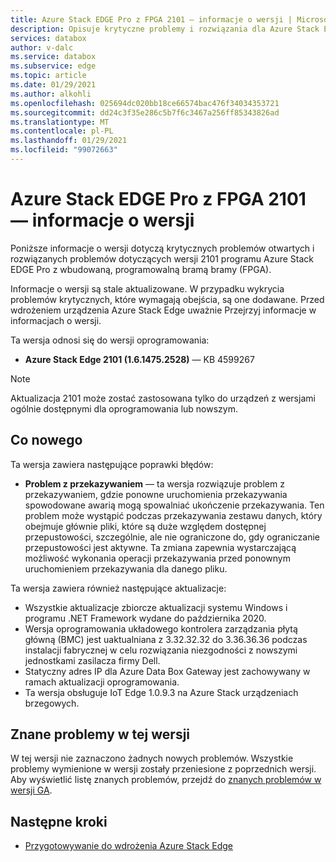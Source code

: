 ```yaml
---
title: Azure Stack EDGE Pro z FPGA 2101 — informacje o wersji | Microsoft Docs
description: Opisuje krytyczne problemy i rozwiązania dla Azure Stack Edge 2101.
services: databox
author: v-dalc
ms.service: databox
ms.subservice: edge
ms.topic: article
ms.date: 01/29/2021
ms.author: alkohli
ms.openlocfilehash: 025694dc020bb18ce66574bac476f34034353721
ms.sourcegitcommit: dd24c3f35e286c5b7f6c3467a256ff85343826ad
ms.translationtype: MT
ms.contentlocale: pl-PL
ms.lasthandoff: 01/29/2021
ms.locfileid: "99072663"
---
```

# <a name="azure-stack-edge-pro-with-fpga-2101-release-notes"></a>Azure Stack EDGE Pro z FPGA 2101 — informacje o wersji

Poniższe informacje o wersji dotyczą krytycznych problemów otwartych i rozwiązanych problemów dotyczących wersji 2101 programu Azure Stack EDGE Pro z wbudowaną, programowalną bramą bramy (FPGA).

Informacje o wersji są stale aktualizowane. W przypadku wykrycia problemów krytycznych, które wymagają obejścia, są one dodawane. Przed wdrożeniem urządzenia Azure Stack Edge uważnie Przejrzyj informacje w informacjach o wersji.  

Ta wersja odnosi się do wersji oprogramowania:

- **Azure Stack Edge 2101 (1.6.1475.2528)** — KB 4599267

> [!NOTE]
> Aktualizacja 2101 może zostać zastosowana tylko do urządzeń z wersjami ogólnie dostępnymi dla oprogramowania lub nowszym.

## <a name="whats-new"></a>Co nowego

Ta wersja zawiera następujące poprawki błędów:

- **Problem z przekazywaniem** — ta wersja rozwiązuje problem z przekazywaniem, gdzie ponowne uruchomienia przekazywania spowodowane awarią mogą spowalniać ukończenie przekazywania. Ten problem może wystąpić podczas przekazywania zestawu danych, który obejmuje głównie pliki, które są duże względem dostępnej przepustowości, szczególnie, ale nie ograniczone do, gdy ograniczanie przepustowości jest aktywne. Ta zmiana zapewnia wystarczającą możliwość wykonania operacji przekazywania przed ponownym uruchomieniem przekazywania dla danego pliku.

Ta wersja zawiera również następujące aktualizacje:

- Wszystkie aktualizacje zbiorcze aktualizacji systemu Windows i programu .NET Framework wydane do października 2020.
- Wersja oprogramowania układowego kontrolera zarządzania płytą główną (BMC) jest uaktualniana z 3.32.32.32 do 3.36.36.36 podczas instalacji fabrycznej w celu rozwiązania niezgodności z nowszymi jednostkami zasilacza firmy Dell.
- Statyczny adres IP dla Azure Data Box Gateway jest zachowywany w ramach aktualizacji oprogramowania.
- Ta wersja obsługuje IoT Edge 1.0.9.3 na Azure Stack urządzeniach brzegowych.

## <a name="known-issues-in-this-release"></a>Znane problemy w tej wersji

W tej wersji nie zaznaczono żadnych nowych problemów. Wszystkie problemy wymienione w wersji zostały przeniesione z poprzednich wersji. Aby wyświetlić listę znanych problemów, przejdź do [znanych problemów w wersji GA](data-box-gateway-release-notes.md#known-issues-in-ga-release).

## <a name="next-steps"></a>Następne kroki

- [Przygotowywanie do wdrożenia Azure Stack Edge](../databox-online/azure-stack-edge-deploy-prep.md)
